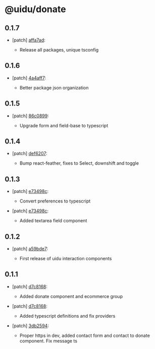 # @uidu/donate

## 0.1.7
- [patch] [affa7ad](https://github.org/uidu-org/guidu/commits/affa7ad):

  - Release all packages, unique tsconfig

## 0.1.6
- [patch] [4a4aff7](https://github.org/uidu-org/guidu/commits/4a4aff7):

  - Better package json organization

## 0.1.5
- [patch] [86c0899](https://github.org/uidu-org/guidu/commits/86c0899):

  - Upgrade form and field-base to typescript

## 0.1.4
- [patch] [def6207](https://github.org/uidu-org/guidu/commits/def6207):

  - Bump react-feather, fixes to Select, downshift and toggle

## 0.1.3
- [patch] [e73498c](https://github.org/uidu-org/guidu/commits/e73498c):

  - Convert preferences to typescript
- [patch] [e73498c](https://github.org/uidu-org/guidu/commits/e73498c):

  - Added textarea field component

## 0.1.2
- [patch] [a59bde7](https://github.org/uidu-org/guidu/commits/a59bde7):

  - First release of uidu interaction components

## 0.1.1
- [patch] [d7c8168](https://github.org/uidu-org/guidu/commits/d7c8168):

  - Added donate component and ecommerce group
- [patch] [d7c8168](https://github.org/uidu-org/guidu/commits/d7c8168):

  - Added typescript definitions and fix providers
- [patch] [3db2594](https://github.org/uidu-org/guidu/commits/3db2594):

  - Proper https in dev, added contact form and contact to donate component. Fix message ts
